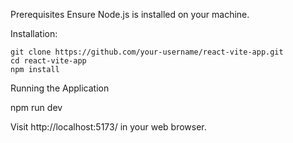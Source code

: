 Prerequisites
Ensure Node.js is installed on your machine.

Installation:

    git clone https://github.com/your-username/react-vite-app.git
    cd react-vite-app
    npm install

Running the Application
  
  npm run dev

Visit http://localhost:5173/ in your web browser.